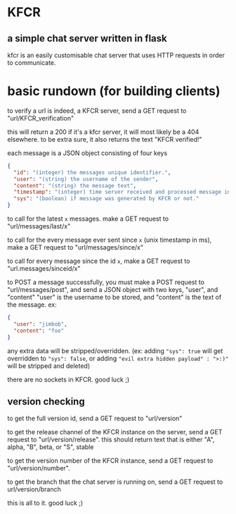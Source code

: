 # KFCR

## a simple chat server written in flask

kfcr is an easily customisable chat server that uses HTTP requests in order to communicate.

# basic rundown (for building clients)

to verify a url is indeed, a KFCR server, send a GET request to "url/KFCR_verification"

this will return a 200 if it's a kfcr server, it will most likely be a 404 elsewhere.
to be extra sure, it also returns the text "KFCR verified!"


each message is a JSON object consisting of four keys

```json
{
  "id": "(integer) the messages unique identifier.",
  "user": "(string) the username of the sender",
  "content": "(string) the message text",
  "timestamp": "(integer) time server received and processed message in milliseconds since Unix epoch",
  "sys": "(boolean) if message was generated by KFCR or not."
}
```

to call for the latest `x` messages. make a GET request to "url/messages/last/x"

to call for the every message ever sent since `x` (unix timestamp in ms), make a GET request to "url/messages/since/x"

to call for every message since the id `x`, make a GET request to "url.messages/sinceid/x"

to POST a message successfully, you must make a POST request to "url/messages/post", and send a JSON object with two keys, "user", and "content"
"user" is the username to be stored, and "content" is the text of the message. ex:

```json
{
  "user": "jimbob",
  "content": "foo"
}
```
any extra data will be stripped/overridden. (ex: adding `"sys": true` will get overridden to `"sys": false`, or adding `"evil extra hidden payload" : ">:)"` will be stripped and deleted)

there are no sockets in KFCR. good luck ;)

## version checking

to get the full version id, send a GET request to "url/version"

to get the release channel of the KFCR instance on the server, send a GET request to "url/version/release".
this should return text that is either "A", alpha, "B", beta, or "S", stable

to get the version number of the KFCR instance, send a GET request to "url/version/number".

to get the branch that the chat server is running on, send a GET request to url/version/branch

this is all to it. good luck ;)
